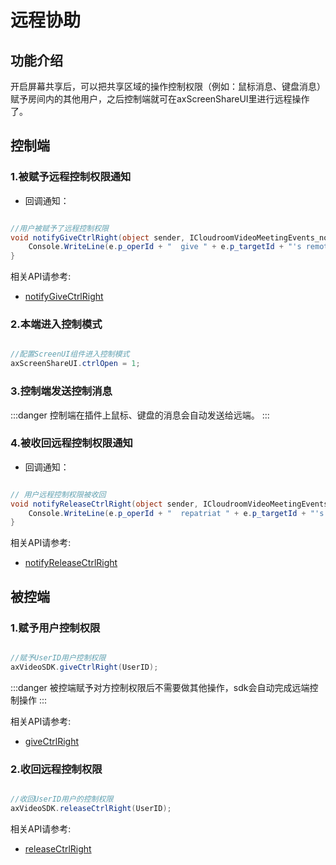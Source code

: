# 远程协助

## 功能介绍

开启屏幕共享后，可以把共享区域的操作控制权限（例如：鼠标消息、键盘消息）赋予房间内的其他用户，之后控制端就可在axScreenShareUI里进行远程操作了。


## 控制端

<h3 id=givenCtrlRight>1.被赋予远程控制权限通知</h3>

- 回调通知：

```csharp

//用户被赋予了远程控制权限
void notifyGiveCtrlRight(object sender, ICloudroomVideoMeetingEvents_notifyGiveCtrlRightEvent e){
    Console.WriteLine(e.p_operId + "  give " + e.p_targetId + "'s remote control right" );
}

```

相关API请参考:

*  [notifyGiveCtrlRight](API.md#notifyGiveCtrlRight)

<h3 id=sendCtrlMsg>2.本端进入控制模式</h3>

```csharp

//配置ScreenUI组件进入控制模式
axScreenShareUI.ctrlOpen = 1;

```

<h3 id=sendCtrlMsg>3.控制端发送控制消息</h3>

:::danger
控制端在插件上鼠标、键盘的消息会自动发送给远端。
:::


<h3 id=releasedCtrlRight>4.被收回远程控制权限通知</h3>

- 回调通知：

```csharp

// 用户远程控制权限被收回
void notifyReleaseCtrlRight(object sender, ICloudroomVideoMeetingEvents_notifyReleaseCtrlRightEvent e){
    Console.WriteLine(e.p_operId + "  repatriat " + e.p_targetId + "'s remote control right" );
}

```

相关API请参考:
*  [notifyReleaseCtrlRight](API.md#notifyReleaseCtrlRight)


## 被控端

<h3 id=giveCtrlRight>1.赋予用户控制权限</h3>

```csharp

//赋予UserID用户控制权限
axVideoSDK.giveCtrlRight(UserID);

```

:::danger
被控端赋予对方控制权限后不需要做其他操作，sdk会自动完成远端控制操作
:::

相关API请参考:

*  [giveCtrlRight](API.md#giveCtrlRight)


<h3 id=releaseCtrlRight>2.收回远程控制权限</h3>

```csharp

//收回UserID用户的控制权限
axVideoSDK.releaseCtrlRight(UserID);

```


相关API请参考:

*  [releaseCtrlRight](API.md#releaseCtrlRight)

